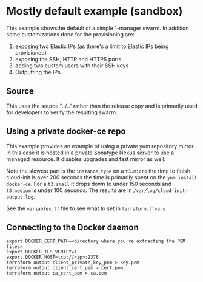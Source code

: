 # Mostly default example (sandbox)

This example showsthe default of a simple 1-manager swarm. In addition some customizations done for the provisioning are:

1. exposing two Elastic IPs (as there's a limit to Elastic IPs being provisioned)
2. exposing the SSH, HTTP and HTTPS ports
3. adding two custom users with their SSH keys
4. Outputting the IPs.

## Source

This uses the source "../.." rather than the release copy and is primarily used for developers to verify the resulting swarm.

## Using a private docker-ce repo

This example provides an example of using a private yum repository mirror in this case it is hosted in a private Sonatype Nexus server to use a managed resource. It disables upgrades and fast mirror as well.

Note the slowest part is the `instance_type` on a `t3.micro` the time to finish cloud-init is over 200 seconds the time is primarily spent on the `yum install docker-ce`. For a `t3.small` it drops down to under 150 seconds and `t3.medium` is under 100 seconds. The results are in `/var/log/cloud-init-output.log`.

See the `variables.tf` file to see what to set in `terraform.tfvars`

## Connecting to the Docker daemon

    export DOCKER_CERT_PATH=<directory where you're extracting the PEM files>
    export DOCKER_TLS_VERIFY=1
    export DOCKER_HOST=tcp://<ip>:2376
    terraform output client_private_key_pem > key.pem
    terraform output client_cert_pem > cert.pem
    terraform output ca_cert_pem > ca.pem
